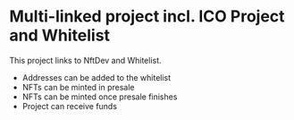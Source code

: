 # Multi-linked project incl. ICO Project and Whitelist

This project links to NftDev and Whitelist. 

- Addresses can be added to the whitelist
- NFTs can be minted in presale
- NFTs can be minted once presale finishes
- Project can receive funds
